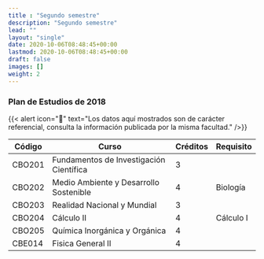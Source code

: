 ```yaml
---
title : "Segundo semestre"
description: "Segundo semestre"
lead: ""
layout: "single"
date: 2020-10-06T08:48:45+00:00
lastmod: 2020-10-06T08:48:45+00:00
draft: false
images: []
weight: 2
---
```


### Plan de Estudios de 2018

{{< alert icon="🚨" text="Los datos aquí mostrados son de carácter referencial, consulta la información publicada por la misma facultad." />}}

| Código | Curso                                   | Créditos | Requisito |
| ------ | --------------------------------------- | -------- | --------- |
| CBO201 | Fundamentos de Investigación Científica | 3        |           |
| CBO202 | Medio Ambiente y Desarrollo Sostenible  | 4        | Biología  |
| CBO203 | Realidad Nacional y Mundial             | 3        |           |
| CBO204 | Cálculo II                              | 4        | Cálculo I |
| CBO205 | Química Inorgánica y Orgánica           | 4        |           |
| CBE014 | Fisica General II                       | 4        |           |
